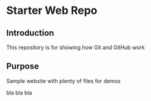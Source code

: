 # Starter Web Repo

## Introduction

This repository is for showing how Git and GitHub work

## Purpose

Sample website with plenty of files for demos

bla bla bla